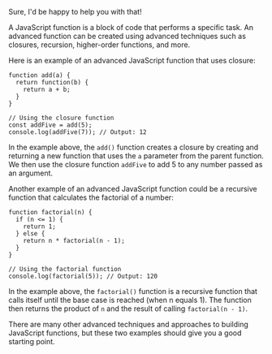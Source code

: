 Sure, I'd be happy to help you with that!

A JavaScript function is a block of code that performs a specific task. An advanced function can be created using advanced techniques such as closures, recursion, higher-order functions, and more.

Here is an example of an advanced JavaScript function that uses closure:

```
function add(a) {
  return function(b) {
    return a + b;
  }
}

// Using the closure function
const addFive = add(5);
console.log(addFive(7)); // Output: 12
```

In the example above, the `add()` function creates a closure by creating and returning a new function that uses the `a` parameter from the parent function. We then use the closure function `addFive` to add 5 to any number passed as an argument.

Another example of an advanced JavaScript function could be a recursive function that calculates the factorial of a number:

```
function factorial(n) {
  if (n <= 1) {
    return 1;
  } else {
    return n * factorial(n - 1);
  }
}

// Using the factorial function
console.log(factorial(5)); // Output: 120
```

In the example above, the `factorial()` function is a recursive function that calls itself until the base case is reached (when n equals 1). The function then returns the product of `n` and the result of calling `factorial(n - 1)`.

There are many other advanced techniques and approaches to building JavaScript functions, but these two examples should give you a good starting point.
